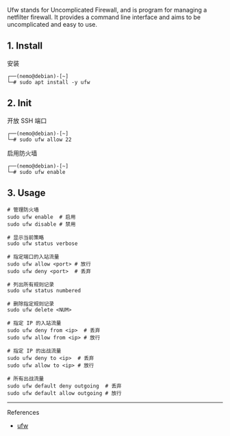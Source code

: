 Ufw stands for Uncomplicated Firewall, and is program for managing a netfilter firewall. It provides a command line interface and aims to be uncomplicated and easy to use.

## 1. Install

安装

```
┌──(nemo@debian)-[~]
└─# sudo apt install -y ufw
```

## 2. Init

开放 SSH 端口

```
┌──(nemo@debian)-[~]
└─# sudo ufw allow 22
```

启用防火墙

```
┌──(nemo@debian)-[~]
└─# sudo ufw enable
```

## 3. Usage

```
# 管理防火墙
sudo ufw enable  # 启用
sudo ufw disable # 禁用

# 显示当前策略
sudo ufw status verbose

# 指定端口的入站流量
sudo ufw allow <port> # 放行
sudo ufw deny <port>  # 丢弃

# 列出所有规则记录
sudo ufw status numbered

# 删除指定规则记录
sudo ufw delete <NUM>

# 指定 IP 的入站流量
sudo ufw deny from <ip>  # 丢弃
sudo ufw allow from <ip> # 放行

# 指定 IP 的出战流量
sudo ufw deny to <ip>  # 丢弃
sudo ufw allow to <ip> # 放行

# 所有出战流量
sudo ufw default deny outgoing  # 丢弃
sudo ufw default allow outgoing # 放行
```

---

References

- [ufw](https://launchpad.net/ufw)
